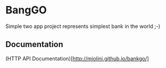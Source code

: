 # BangGO

Simple two app project represents simplest bank in the world ;-)

## Documentation

(HTTP API Documentation)[http://miolini.github.io/bankgo/]